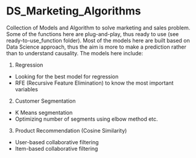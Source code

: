 # DS_Marketing_Algorithms

Collection of Models and Algorithm to solve marketing and sales problem. Some of the functions here are plug-and-play, thus ready to use (see ready-to-use_function folder). Most of the models here are built based on Data Science approach, thus the aim is more to make a prediction rather than to understand causality. The models here include:

1. Regression
  - Looking for the best model for regression
  - RFE (Recursive Feature Elimination) to know the most important variables
  
2. Customer Segmentation
  - K Means segmentation
  - Optimizing number of segments using elbow method etc.

3. Product Recommendation (Cosine Similarity)
  - User-based collaborative filtering
  - Item-based collaborative filtering
